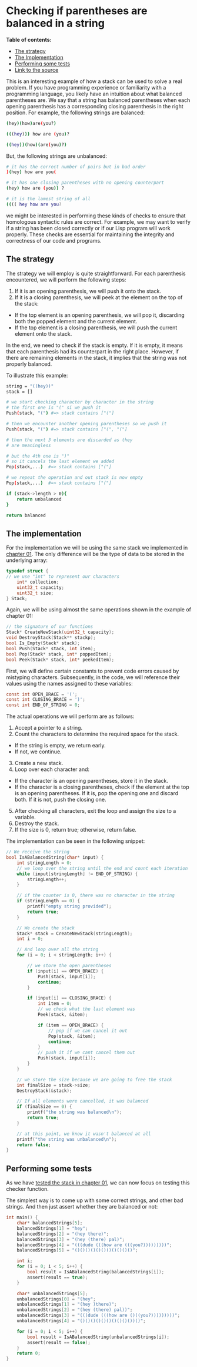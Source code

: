 # Checking if parentheses are balanced in a string

**Table of contents:**

- [The strategy](#the-strategy)
- [The Implementation](#the-implementation)
- [Performing some tests](#performing-some-tests)
- [Link to the source](../04_check_balanced_braces)

This is an interesting example of how a stack can be used to solve a real problem. If you have programming experience or familiarity with a programming language, you likely have an intuition about what balanced parentheses are. We say that a string has balanced parentheses when each opening parenthesis has a corresponding closing parenthesis in the right position. For example, the following strings are balanced:

```sh
(hey)(how)are(you?)

(((hey))) how are (you)?

((hey))(how)(are(you)?)
```

But, the following strings are unbalanced:

```sh
# it has the correct number of pairs but in bad order
)(hey) how are you(

# it has one closing parentheses with no opening counterpart
(hey) how are (you)) ?

# it is the lamest string of all
(((( hey how are you?
```

we might be interested in performing these kinds of checks to ensure that homologous syntactic rules are correct. For example, we may want to verify if a string has been closed correctly or if our Lisp program will work properly. These checks are essential for maintaining the integrity and correctness of our code and programs.

## The strategy

The strategy we will employ is quite straightforward.
For each parenthesis encountered, we will perform the following steps:

1. If it is an opening parenthesis, we will push it onto the stack.
2. If it is a closing parenthesis, we will peek at the element on the top of the stack:

- If the top element is an opening parenthesis, we will pop it, discarding both the popped element and the current element.
- If the top element is a closing parenthesis, we will push the current element onto the stack.

In the end, we need to check if the stack is empty. If it is empty, it means that each parenthesis had its counterpart in the right place. However, if there are remaining elements in the stack, it implies that the string was not properly balanced.

To illustrate this example:

```sh
string = "((hey))"
stack = []

# we start checking character by character in the string
# the first one is "(" si we push it
Push(stack, "(") #=> stack contains ["("]

# then we encounter another opening parentheses so we push it
Push(stack, "(") #=> stack contains ["(", "("]

# then the next 3 elements are discarded as they
# are meaningless

# but the 4th one is ")"
# so it cancels the last element we added
Pop(stack,...)  #=> stack contains ["("]

# we repeat the operation and out stack is now empty
Pop(stack,...)  #=> stack contains ["("]

if (stack->length > 0){
    return unbalanced
}

return balanced
```

## The implementation

For the implementation we will be using the same stack we implemented in [chapter 01](../01_stack_array_implementation/readme.md).
The only difference will be the type of data to be stored in the underlying array:

```c
typedef struct {
// we use "int" to represent our characters
    int* collection;
    uint32_t capacity;
    uint32_t size;
} Stack;
```

Again, we will be using almost the same operations shown in the example of chapter 01:

```c
// the signature of our functions
Stack* CreateNewStack(uint32_t capacity);
void DestroyStack(Stack** stackp);
bool Is_Empty(Stack* stack);
bool Push(Stack* stack, int item);
bool Pop(Stack* stack, int* poppedItem);
bool Peek(Stack* stack, int* peekedItem);
```

First, we will define certain constants to prevent code errors caused by mistyping characters. Subsequently, in the code, we will reference their values using the names assigned to these variables:

```c
const int OPEN_BRACE = '(';
const int CLOSING_BRACE = ')';
const int END_OF_STRING = 0;
```

The actual operations we will perform are as follows:

1. Accept a pointer to a string.
2. Count the characters to determine the required space for the stack.

- If the string is empty, we return early.
- If not, we continue.

3. Create a new stack.
4. Loop over each character and:

- If the character is an opening parentheses, store it in the stack.
- If the character is a closing parentheses, check if the element at the top is an opening parentheses. If it is, pop the opening one and discard both. If it is not, push the closing one.

5. After checking all characters, exit the loop and assign the size to a variable.
6. Destroy the stack.
7. If the size is 0, return true; otherwise, return false.

The implementation can be seen in the following snippet:

```c
// We receive the string
bool IsABalancedString(char* input) {
    int stringLength = 0;
    // we loop over the string until the end and count each iteration
    while (input[stringLength] != END_OF_STRING) {
        stringLength++;
    }

    // if the counter is 0, there was no character in the string
    if (stringLength == 0) {
        printf("empty string provided");
        return true;
    }

    // We create the stack
    Stack* stack = CreateNewStack(stringLength);
    int i = 0;

    // And loop over all the string
    for (i = 0; i < stringLength; i++) {

        // we store the open parentheses
        if (input[i] == OPEN_BRACE) {
            Push(stack, input[i]);
            continue;
        }

        if (input[i] == CLOSING_BRACE) {
            int item = 0;
            // we check what the last element was
            Peek(stack, &item);

            if (item == OPEN_BRACE) {
                // pop if we can cancel it out
                Pop(stack, &item);
                continue;
            }
            // push it if we cant cancel them out
            Push(stack, input[i]);
        }
    }

    // we store the size because we are going to free the stack
    int finalSize = stack->size;
    DestroyStack(&stack);

    // If all elements were cancelled, it was balanced
    if (finalSize == 0) {
        printf("the string was balanced\n");
        return true;
    }

    // at this point, we know it wasn't balanced at all
    printf("the string was unbalanced\n");
    return false;
}
```

## Performing some tests

As we have [tested the stack in chapter 01](../01_stack_array_implementation/test.c), we can now focus on testing this checker function.

The simplest way is to come up with some correct strings, and other bad strings.
And then just assert whether they are balanced or not:

```c
int main() {
    char* balancedStrings[5];
    balancedStrings[1] = "hey";
    balancedStrings[2] = "(hey there)";
    balancedStrings[3] = "(hey (there) pal)";
    balancedStrings[4] = "(((dude (((how are (((you?)))))))))";
    balancedStrings[5] = "()()()()()()()()()()()";

    int i;
    for (i = 0; i < 5; i++) {
        bool result = IsABalancedString(balancedStrings[i]);
        assert(result == true);
    }

    char* unbalancedStrings[5];
    unbalancedStrings[0] = "(hey";
    unbalancedStrings[1] = "(hey )there)";
    unbalancedStrings[2] = "(hey (there) pal))";
    unbalancedStrings[3] = "(((dude (((how are ()((you?)))))))))";
    unbalancedStrings[4] = "()()()()()()()()()())()";

    for (i = 0; i < 5; i++) {
        bool result = IsABalancedString(unbalancedStrings[i]);
        assert(result == false);
    }
    return 0;
}
```
